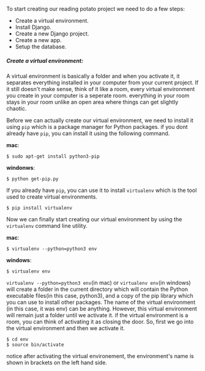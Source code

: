 To start creating our reading potato project we need to do a few steps:
* Create a virtual environment.
* Install Django.
* Create a new Django project.
* Create a new app.
* Setup the database.

##### Create a virtual environment:

   A virtual environment is basically a folder and when you activate it, it separates everything installed in your computer from your current project. If it still doesn't make sense, think of it like a room, every virtual environment you create in your computer is a seperate room. everything in your room stays in your room unlike an open area where things can get slightly chaotic.
   
   Before we can actually create our virtual environment, we need to install it using `pip` which is a package manager for Python packages. if you dont already have `pip`, you can install it using the following command.
   
   **mac**:
```shell
$ sudo apt-get install python3-pip
```

   **windonws**:
```shell
$ python get-pip.py
```


If you already have `pip`, you can use it to install `virtualenv` which is the tool used to create virtual environments.
```shell
$ pip install virtualenv
```
Now we can finally start creating our virtual environment by using the `virtualenv` command line utility.

**mac**:
```shell
$ virtualenv --python=python3 env
```
**windows**:
```shell
$ virtualenv env
```
`virtualenv --python=python3 env`(in mac) or `virtualenv env`(in windows) will create a folder in the current directory which will contain the Python executable files(in this case, python3), and a copy of the pip library which you can use to install other packages. The name of the virtual environment (in this case, it was env) can be anything. However, this virtual environment will remain just a folder until we activate it. if the virtual environment is a room, you can think of activating it as closing the door. So, first we go into the virtual environment and then we activate it.
```shell
$ cd env
$ source bin/activate
```
notice after activating the virtual environement, the environment's name is shown in brackets on the left hand side.